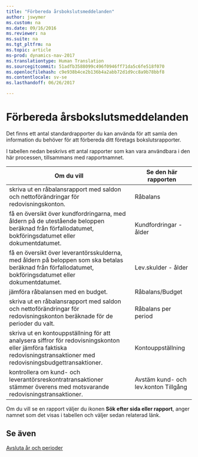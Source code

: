 ```yaml
---
title: "Förbereda årsbokslutsmeddelanden"
author: jswymer
ms.custom: na
ms.date: 09/16/2016
ms.reviewer: na
ms.suite: na
ms.tgt_pltfrm: na
ms.topic: article
ms-prod: dynamics-nav-2017
ms.translationtype: Human Translation
ms.sourcegitcommit: 51adfb3588099c496f0946ff71da5c6fe518f070
ms.openlocfilehash: c9e938b4ce2b136b4a2abb72d1d9cc8a9b78bbf8
ms.contentlocale: sv-se
ms.lasthandoff: 06/26/2017

---
```

# <a name="prepare-closing-statements"></a>Förbereda årsbokslutsmeddelanden
Det finns ett antal standardrapporter du kan använda för att samla den information du behöver för att förbereda ditt företags bokslutsrapporter.

I tabellen nedan beskrivs ett antal rapporter som kan vara användbara i den här processen, tillsammans med rapportnamnet.


|Om du vill     |Se den här rapporten       |
|-------|----------------------|
|skriva ut en råbalansrapport med saldon och nettoförändringar för redovisningskonton.|Råbalans|
|få en översikt över kundfordringarna, med åldern på de utestående beloppen beräknad från förfallodatumet, bokföringsdatumet eller dokumentdatumet.|Kundfordringar - ålder|
|få en översikt över leverantörsskulderna, med åldern på beloppen som ska betalas beräknad från förfallodatumet, bokföringsdatumet eller dokumentdatumet.|Lev.skulder - ålder|
|jämföra råbalansen med en budget.|Råbalans/Budget|
|skriva ut en råbalansrapport med saldon och nettoförändringar för redovisningskonton beräknade för de perioder du valt.|Råbalans per period|
|skriva ut en kontouppställning för att analysera siffror för redovisningskonton eller jämföra faktiska redovisningstransaktioner med redovisningsbudgettransaktioner.|Kontouppställning|
|kontrollera om kund- och leverantörsreskontratransaktioner stämmer överens med motsvarande redovisningstransaktioner.|Avstäm kund- och lev.konton Tillgång|
Om du vill se en rapport väljer du ikonen **Sök efter sida eller rapport**, anger namnet som det visas i tabellen och väljer sedan relaterad länk.
## <a name="see-also"></a>Se även
[Avsluta år och perioder](year-close-years-periods.md)

